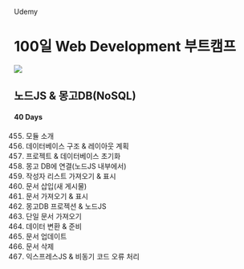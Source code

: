 Udemy

# 100일 Web Development 부트캠프

[<img src="https://img.shields.io/badge/github-%23121011.svg?style=for-the-badge&logo=github&logoColor=white" />](https://github.com/academind/100-days-of-web-development/)

## 노드JS & 몽고DB(NoSQL)

#### 40 Days

455. 모듈 소개
456. 데이터베이스 구조 & 레이아웃 계획
457. 프로젝트 & 데이터베이스 초기화
458. 몽고 DB에 연결(노드JS 내부에서)
459. 작성자 리스트 가져오기 & 표시
460. 문서 삽입(새 게시물)
461. 문서 가져오기 & 표시
462. 몽고DB 프로젝션 & 노드JS
463. 단일 문서 가져오기
464. 데이터 변환 & 준비
465. 문서 업데이트
466. 문서 삭제
467. 익스프레스JS & 비동기 코드 오류 처리
